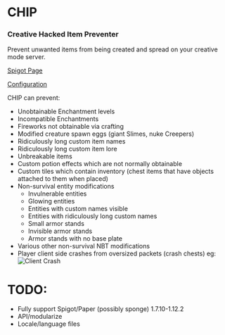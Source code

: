 # CHIP
### Creative Hacked Item Preventer
Prevent unwanted items from being created and spread on your creative mode server.

[Spigot Page](https://www.spigotmc.org/resources/53809/)

[Configuration](https://github.com/Ruinscraft/CHIP/blob/master/src/main/resources/config.yml)

CHIP can prevent:

- Unobtainable Enchantment levels
- Incompatible Enchantments
- Fireworks not obtainable via crafting
- Modified creature spawn eggs (giant Slimes, nuke Creepers)
- Ridiculously long custom item names
- Ridiculously long custom item lore
- Unbreakable items
- Custom potion effects which are not normally obtainable
- Custom tiles which contain inventory (chest items that have objects attached to them when placed)
- Non-survival entity modifications
  - Invulnerable entities
  - Glowing entities
  - Entities with custom names visible
  - Entities with ridiculously long custom names
  - Small armor stands
  - Invisible armor stands
  - Armor stands with no base plate
- Various other non-survival NBT modifications
- Player client side crashes from oversized packets (crash chests) eg:
![Client Crash](https://i.imgur.com/FdvGJ6p.png)

# TODO:
- Fully support Spigot/Paper (possibly sponge) 1.7.10-1.12.2
- API/modularize
- Locale/language files
